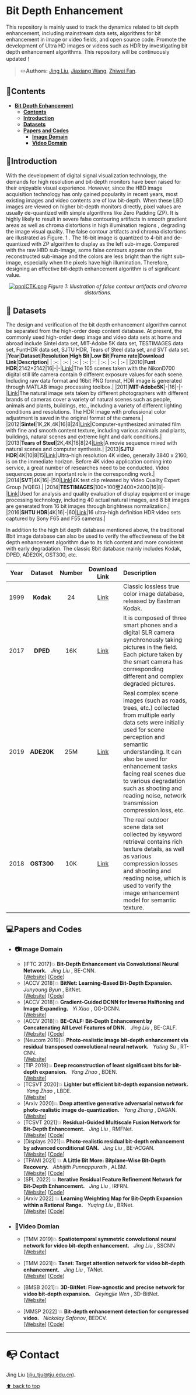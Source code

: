 # Bit Depth Enhancement <a name="headin"></a>

This repository is mainly used to track the dynamics related to bit depth enhancement, including mainstream data sets, algorithms for bit enhancement in image or video fields, and open source code. Promote the development of Ultra HD images or videos such as HDR by investigating bit depth enhancement algorithms. This repository will be continuously updated！

> :pencil2:**Authors:**
> [Jing Liu](https://github.com/TJUMMG), [Jiaxiang Wang](https://github.com/DumbFox123), [Zhiwei Fan](https://github.com/FanDady).

## :bookmark:Contents
- **[Bit Depth Enhancement <a name="headin"></a>](#bit-deep-enhancement-)**	
	- **[Contents](#contents)**	
	- **[Introduction](#introduction)**
	- **[Datasets](#datasets)**
	- **[Papers and Codes](#papers-and-codes)**
		- **[Image Domain](#image-domain)**
		- **[Video Domain](#video-domian)**

## :blue_book:Introduction

With the development of digital signal visualization technology, the demands for high resolution and bit-depth monitors have been raised for their enjoyable visual experience. However, since the HBD image acquisition technology has only gained popularity in recent years, most existing images and video contents are of low bit-depth. When these LBD images are viewed on higher bit-depth monitors directly, pixel values are usually de-quantized with simple algorithms like Zero Padding (ZP). It is highly likely to result in severe false contouring artifacts in smooth gradient areas as well as chroma distortions in high illumination regions , degrading the image visual quality. The false contour artifacts and chroma distortions are illustrated as Figure. 1 . The 16-bit image is quantized to 4-bit and de-quantized with ZP algorithm to display as the left sub-image. Compared with the raw HBD sub-image, some false contours appear on the reconstructed sub-image and the colors are less bright than the right sub-image, especially when the pixels have high illumination. Therefore, designing an effective bit-depth enhancement algorithm is of significant value.


<p align="center">
    <a href="https://imgse.com/i/ppnlCTK"><img src="https://s1.ax1x.com/2023/03/09/ppnlCTK.png" alt="ppnlCTK.png" border="0" /></a>
    <em> 
    Figure 1: Illustration of false contour artifacts and chroma distortions.
    </em>
</p>




## :file_folder: Datasets

The design and verification of the bit depth enhancement algorithm cannot be separated from the high-order deep content database. At present, the commonly used high-order deep image and video data sets at home and abroad include Sintel data set, MIT-Adobe 5K data set, TESTIMAGES data set, FuntHDR data set, SJTU HDR, Tears of Steel data set, and SVT data set.
|**Year**|**Dataset**|**Resolution**|**High Bit**|**Low Bit**|**Frame rate**|**Download Link**|**Description**|
| :-: | :-: | :-: | :-: |:-: | :-: | :-: | :- |
|2010|**Funt HDR**|2142×2142|16|-|-|[Link](https://www2.cs.sfu.ca/~colour/data/funt_hdr/#DESCRIPTION)|The 105 scenes taken with the NikonD700 digital still life camera contain 9 different exposure values for each scene. Including raw data format and 16bit PNG format, HDR image is generated through MATLAB image processing toolbox.|
|2011|**MIT-Adobe5K**|-|16|-|-|[Link](https://data.csail.mit.edu/graphics/fivek/)|The natural image sets taken by different photographers with different brands of cameras cover a variety of natural scenes such as people, animals and plants, buildings, etc., including a variety of different lighting conditions and resolutions. The HDR image with professional color adjustment is saved in the original format of the camera.|
|2012|**Sintel**|1K,2K,4K|16|8|24|[Link](http://sintel.is.tue.mpg.de/downloads)|Computer-synthesized animated film with fine and smooth content texture, including various animals and plants, buildings, natural scenes and extreme light and dark conditions.|
|2013|**Tears of Steel**|2K,4K|16|8|24|[Link](https://mango.blender.org/download/)|A movie sequence mixed with natural scenes and computer synthesis.|
|2013|**SJTU HDR**|4K|10|8|15|[Link](http://medialab.sjtu.edu.cn/web4k/index.html)|Ultra-high resolution 4K video, generally 3840 x 2160, is on the immediate horizon. Before 4K video application coming into service, a great number of researches need to be conducted. Video sequences pose an inportant role in the corresponding work.|
|2014|**SVT**|4K|16|-|50|[Link](https://tc11.cvc.uab.es/datasets/SVT_1)|4K test clip released by Video Quality Expert Group (VQEG).|
|2014|**TESTIMAGES**|100×100至2400×2400|16|8|-|[Link](https://sourceforge.net/projects/testimages/files/)|Used for analysis and quality evaluation of display equipment or image processing technology, including 40 actual natural images, and 8 bit images are generated from 16 bit images through brightness normalization.|
|2016|**SHTU HDR**|4K|16|-|60|[Link](https://medialab.sjtu.edu.cn/post/16-01-01-sjtu-hdr-video-sequences/)|16 ultra-high definition HDR video sets captured by Sony F65 and F55 cameras.|

In addition to the high bit depth database mentioned above, the traditional 8bit image database can also be used to verify the effectiveness of the bit depth enhancement algorithm due to its rich content and more consistent with early degradation. The classic 8bit database mainly includes Kodak, DPED, ADE20K, OST300, etc.

|**Year**|**Dataset**|**Number**|**Download Link**|**Description**|
| :-: | :-: | :-: | :-: | :- |
|1999|**Kodak**|24|[Link](https://r0k.us/graphics/kodak/)|Classic lossless true color image database, released by Eastman Kodak.|
|2017|**DPED**|16K|[Link](https://people.ee.ethz.ch/~ihnatova/)|It is composed of three smart phones and a digital SLR camera synchronously taking pictures in the field. Each picture taken by the smart camera has corresponding different and complex degraded pictures.|
|2019|**ADE20K**|25M|[Link](https://groups.csail.mit.edu/vision/datasets/ADE20K/)|Real complex scene images (such as roads, trees, etc.) collected from multiple early data sets were initially used for scene perception and semantic understanding. It can also be used for enhancement tasks facing real scenes due to various degradation such as shooting and reading noise, network transmission compression loss, etc.|
|2018|**OST300**|10K|[Link](http://mmlab.ie.cuhk.edu.hk/projects/SFTGAN/)|The real outdoor scene data set collected by keyword retrieval contains rich texture details, as well as various compression losses and shooting and reading noise, which is used to verify the image enhancement model for semantic texture.|


## :computer:Papers and Codes

- ### :camera:Image Domain

   - [IFTC 2017]:boom: **Bit-Depth Enhancement via Convolutional Neural Network.** &nbsp; *Jing Liu* , BE-CNN.\
   [[Website](https://link.springer.com/chapter/10.1007/978-981-10-8108-8_24)] [[Code](https://github.com/TJUMMG/BE-CNN)] 
   - [ACCV 2018]:boom: **BitNet: Learning-Based Bit-Depth Expansion.** &nbsp; *Junyoung Byun* , BitNet.\
   [[Website](https://link.springer.com/chapter/10.1007/978-3-030-20890-5_5)] [[Code](https://github.com/kamkyu94/BitNet)] 
   - [ACCV 2018]:boom: **Gradient-Guided DCNN for Inverse Halftoning and Image Expanding.** &nbsp; *Yi Xiao* , GG-DCNN.\
   [[Website](https://link.springer.com/chapter/10.1007/978-3-030-20870-7_13)]
   - [ACCV 2018]:boom: **BE-CALF: Bit-Depth Enhancement by Concatenating All Level Features of DNN.** &nbsp; *Jing Liu* , BE-CALF.\
   [[Website](https://ieeexplore.ieee.org/document/8713480)] [[Code](https://github.com/TJUMMG/BE-CALF)] 
   - [Neucom 2019]:boom: **Photo-realistic image bit-depth enhancement via residual transposed convolutional neural network.** &nbsp; *Yuting Su* , RT-CNN.\
   [[Website](https://www.sciencedirect.com/science/article/pii/S0925231219305272)] 
   - [TIP 2019]:boom: **Deep reconstruction of least significant bits for bit-depth expansion.** &nbsp; *Yang Zhao* , BDEN.\
   [[Website](https://ieeexplore.ieee.org/document/8603810)] 
   - [TCSVT 2020]:boom: **Lighter but efficient bit-depth expansion network.** &nbsp; *Yang Zhao* , LBDE.\
   [[Website](https://ieeexplore.ieee.org/document/9044324)] 
   - [Arxiv 2020]:boom: **Deep attentive generative adversarial network for photo-realistic image de-quantization.** &nbsp; *Yang Zhang* , DAGAN.\
   [[Website](https://arxiv.org/ftp/arxiv/papers/2004/2004.03150.pdf)] 
   - [TCSVT 2021]:boom: **Residual-Guided Multiscale Fusion Network for Bit-Depth Enhancement.** &nbsp; *Jing Liu* , RMFNet.\
   [[Website](https://ieeexplore.ieee.org/document/9491068)] [[Code](https://github.com/TJUMMG/RMFNet)] 
   - [Displays 2021]:boom: **Photo-realistic residual bit-depth enhancement by advanced conditional GAN.** &nbsp; *Jing Liu* , BE-ACGAN.\
   [[Website](https://www.sciencedirect.com/science/article/pii/S0141938221000512)] [[Code](https://github.com/TJUMMG/BE-ACGAN)] 
   - [TPAMI 2021] :boom: **A Little Bit More: Bitplane-Wise Bit-Depth Recovery.** &nbsp; *Abhijith Punnappurath* , ALBM.\
   [[Website](https://blog.alexalemi.com/diffusion.html)] [[Code](https://colab.research.google.com/github/google-research/vdm/blob/main/colab/SimpleDiffusionColab.ipynb)] 
   - [SPL 2022] :boom: **Iterative Residual Feature Refinement Network for Bit-Depth Enhancement.** &nbsp; *Jing Liu* , IRFRN.\
   [[Website](https://ieeexplore.ieee.org/abstract/document/9787714)] [[Code](https://github.com/TJUMMG/IRFRN)]    
   - [Arxiv 2022] :boom: **Learning Weighting Map for Bit-Depth Expansion within a Rational Range.** &nbsp; *Yuqing Liu* , BRNet.\
   [[Website](https://arxiv.org/abs/2204.12039)] [[Code](https://github.com/yuqing-liu-dut/bit-depth-expansion)] 


- ### :movie_camera:Video Domian

   - [TMM 2019]:boom: **Spatiotemporal symmetric convolutional neural network for video bit-depth enhancement.** &nbsp; *Jing Liu* , SSCNN\
[[Website](https://ieeexplore.ieee.org/document/8636159)] 

   - [TMM 2021]:boom: **Tanet: Target attention network for video bit-depth enhancement.** &nbsp; *Jing Liu* , TANet.\
[[Website](https://ieeexplore.ieee.org/abstract/document/9547837)] [[Code](https://colab.research.google.com/github/google-research/vdm/blob/main/colab/SimpleDiffusionColab.ipynb)] 

   - [BMSB 2021]:boom: **3D-BitNet: Flow-agnostic and precise network for video bit-depth expansion.** &nbsp; *Geyingjie Wen* , 3D-BitNet.\
[[Website](https://ieeexplore.ieee.org/document/9547086)]

   - [MMSP 2022] :boom: **Bit-depth enhancement detection for compressed video.** &nbsp; *Nickolay Safonov*, BEDCV.\
[[Website](https://arxiv.org/abs/2211.04799v1)] [[Code](https://colab.research.google.com/github/google-research/vdm/blob/main/colab/SimpleDiffusionColab.ipynb)] 

---

# :mailbox_with_no_mail: Contact

 Jing Liu (jliu_tju@tju.edu.cn).

[⬆ back to top](#headin)
